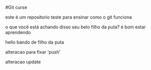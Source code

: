 #Git curse

este é um repositorio teste
para ensinar como o git funciona

o que você está achando disso seu belo filho da puta?
é bom estar aprendendo


hello bando de filho da puta

alteracao para fixar 'push'

alteracao update